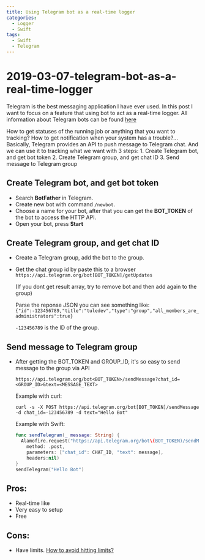 ```yaml
---
title: Using Telegram bot as a real-time logger
categories:
  - Logger
  - Swift
tags:
  - Swift
  - Telegram
---
```


# 2019-03-07-telegram-bot-as-a-real-time-logger

Telegram is the best messaging application I have ever used. In this post I want to focus on a feature that using bot to act as a real-time logger. All information about Telegram bots can be found [here](https://core.telegram.org/bots)

How to get statuses of the running job or anything that you want to tracking? How to get notification when your system has a trouble?... Basically, Telegram provides an API to push message to Telegram chat. And we can use it to tracking what we want with 3 steps: 1. Create Telegram bot, and get bot token 2. Create Telegram group, and get chat ID 3. Send message to Telegram group

## Create Telegram bot, and get bot token

* Search **BotFather** in Telegram.
* Create new bot with command `/newbot`.
* Choose a name for your bot, after that you can get the **BOT\_TOKEN** of the bot to access the HTTP API.
* Open your bot, press **Start**

## Create Telegram group, and get chat ID

* Create a Telegram group, add the bot to the group.
* Get the chat group id by paste this to a browser `https://api.telegram.org/bot[BOT_TOKEN]/getUpdates`

  \(If you dont get result array, try to remove bot and then add again to the group\)

  Parse the reponse JSON you can see something like: `{"id":-123456789,"title":"tuledev","type":"group","all_members_are_administrators":true}`

  `-123456789` is the ID of the group.

## Send message to Telegram group

* After getting the BOT\_TOKEN and GROUP\_ID, it's so easy to send message to the group via API

  `https://api.telegram.org/bot<BOT_TOKEN>/sendMessage?chat_id=<GROUP_ID>&text=<MESSAGE_TEXT>`

  Example with curl:

  `curl -s -X POST https://api.telegram.org/bot[BOT_TOKEN]/sendMessage -d chat_id=-123456789 -d text="Hello Bot"`

  Example with Swift:

  ```swift
  func sendTelegram(_ message: String) {
    Alamofire.request("https://api.telegram.org/bot\(BOT_TOKEN)/sendMessage",
      method: .post,
      parameters: ["chat_id": CHAT_ID, "text": message],
      headers:nil)
  }
  sendTelegram("Hello Bot")
  ```

## Pros:

* Real-time like
* Very easy to setup
* Free

## Cons:

* Have limits. [How to avoid hitting limits?](https://core.telegram.org/bots/faq#my-bot-is-hitting-limits-how-do-i-avoid-this)

